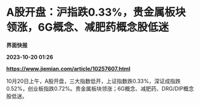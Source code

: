 # A股开盘：沪指跌0.33%，贵金属板块领涨，6G概念、减肥药概念股低迷
**界面快报**

**2023-10-20 01:26**

**https://www.jiemian.com/article/10257607.html**

10月20日上午，A股开盘，三大指数低开，上证指数跌0.33%，深证成指跌0.52%，创业板指跌0.72%。贵金属板块领涨；6G概念、减肥药、DRG/DIP概念股低迷。
